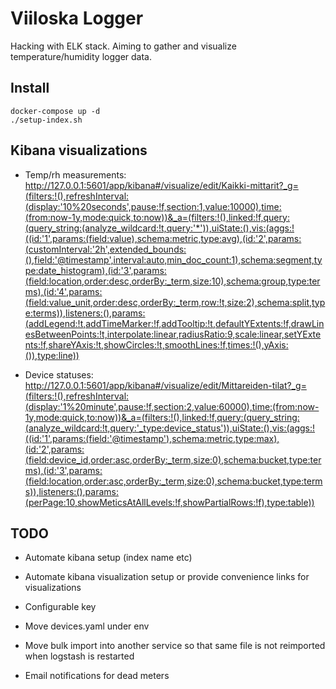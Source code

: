 # Viiloska Logger

Hacking with ELK stack. Aiming to gather and visualize temperature/humidity logger data.


## Install

```
docker-compose up -d
./setup-index.sh
```


## Kibana visualizations

 * Temp/rh measurements: http://127.0.0.1:5601/app/kibana#/visualize/edit/Kaikki-mittarit?_g=(filters:!(),refreshInterval:(display:'10%20seconds',pause:!f,section:1,value:10000),time:(from:now-1y,mode:quick,to:now))&_a=(filters:!(),linked:!f,query:(query_string:(analyze_wildcard:!t,query:'*')),uiState:(),vis:(aggs:!((id:'1',params:(field:value),schema:metric,type:avg),(id:'2',params:(customInterval:'2h',extended_bounds:(),field:'@timestamp',interval:auto,min_doc_count:1),schema:segment,type:date_histogram),(id:'3',params:(field:location,order:desc,orderBy:_term,size:10),schema:group,type:terms),(id:'4',params:(field:value_unit,order:desc,orderBy:_term,row:!t,size:2),schema:split,type:terms)),listeners:(),params:(addLegend:!t,addTimeMarker:!f,addTooltip:!t,defaultYExtents:!f,drawLinesBetweenPoints:!t,interpolate:linear,radiusRatio:9,scale:linear,setYExtents:!f,shareYAxis:!t,showCircles:!t,smoothLines:!f,times:!(),yAxis:()),type:line))

 * Device statuses: http://127.0.0.1:5601/app/kibana#/visualize/edit/Mittareiden-tilat?_g=(filters:!(),refreshInterval:(display:'1%20minute',pause:!f,section:2,value:60000),time:(from:now-1y,mode:quick,to:now))&_a=(filters:!(),linked:!f,query:(query_string:(analyze_wildcard:!t,query:'_type:device_status')),uiState:(),vis:(aggs:!((id:'1',params:(field:'@timestamp'),schema:metric,type:max),(id:'2',params:(field:device_id,order:asc,orderBy:_term,size:0),schema:bucket,type:terms),(id:'3',params:(field:location,order:asc,orderBy:_term,size:0),schema:bucket,type:terms)),listeners:(),params:(perPage:10,showMeticsAtAllLevels:!f,showPartialRows:!f),type:table))


## TODO

 * Automate kibana setup (index name etc)

 * Automate kibana visualization setup or provide convenience links for visualizations

 * Configurable key

 * Move devices.yaml under env

 * Move bulk import into another service so that same file is not reimported when
   logstash is restarted

 * Email notifications for dead meters

